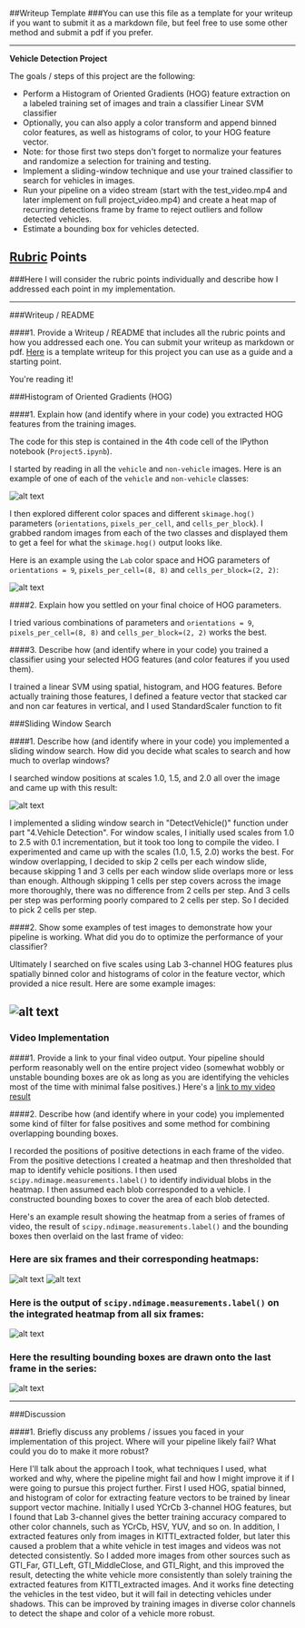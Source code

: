 ##Writeup Template
###You can use this file as a template for your writeup if you want to submit it as a markdown file, but feel free to use some other method and submit a pdf if you prefer.

---

**Vehicle Detection Project**

The goals / steps of this project are the following:

* Perform a Histogram of Oriented Gradients (HOG) feature extraction on a labeled training set of images and train a classifier Linear SVM classifier
* Optionally, you can also apply a color transform and append binned color features, as well as histograms of color, to your HOG feature vector.
* Note: for those first two steps don't forget to normalize your features and randomize a selection for training and testing.
* Implement a sliding-window technique and use your trained classifier to search for vehicles in images.
* Run your pipeline on a video stream (start with the test_video.mp4 and later implement on full project_video.mp4) and create a heat map of recurring detections frame by frame to reject outliers and follow detected vehicles.
* Estimate a bounding box for vehicles detected.

[//]: # (Image References)
[image1]: ./images/car_not_car.png
[image2]: ./images/HOG_example.png
[image3]: ./images/slidingwindows.png
[image4]: ./images/slidingwindow.png
[image5]: ./images/slidingwindow.png
[image6]: ./images/heatmap.png
[image7]: ./images/labels.png
[image8]: ./images/car_pos.png
[video1]: ./project_video.mp4

## [Rubric](https://review.udacity.com/#!/rubrics/513/view) Points
###Here I will consider the rubric points individually and describe how I addressed each point in my implementation.  

---
###Writeup / README

####1. Provide a Writeup / README that includes all the rubric points and how you addressed each one.  You can submit your writeup as markdown or pdf.  [Here](https://github.com/udacity/CarND-Vehicle-Detection/blob/master/writeup_template.md) is a template writeup for this project you can use as a guide and a starting point.  

You're reading it!

###Histogram of Oriented Gradients (HOG)

####1. Explain how (and identify where in your code) you extracted HOG features from the training images.

The code for this step is contained in the 4th code cell of the IPython notebook (`Project5.ipynb`).  

I started by reading in all the `vehicle` and `non-vehicle` images.  Here is an example of one of each of the `vehicle` and `non-vehicle` classes:

![alt text][image1]

I then explored different color spaces and different `skimage.hog()` parameters (`orientations`, `pixels_per_cell`, and `cells_per_block`).  I grabbed random images from each of the two classes and displayed them to get a feel for what the `skimage.hog()` output looks like.

Here is an example using the `Lab` color space and HOG parameters of `orientations = 9`, `pixels_per_cell=(8, 8)` and `cells_per_block=(2, 2)`:


![alt text][image2]

####2. Explain how you settled on your final choice of HOG parameters.

I tried various combinations of parameters and `orientations = 9`, `pixels_per_cell=(8, 8)` and `cells_per_block=(2, 2)` works the best.

####3. Describe how (and identify where in your code) you trained a classifier using your selected HOG features (and color features if you used them).

I trained a linear SVM using spatial, histogram, and HOG features. Before actually training those features, I defined a feature vector that stacked car and non car features in vertical, and I used StandardScaler function to fit

###Sliding Window Search

####1. Describe how (and identify where in your code) you implemented a sliding window search.  How did you decide what scales to search and how much to overlap windows?

I searched window positions at scales 1.0, 1.5, and 2.0 all over the image and came up with this result:

![alt text][image3]

I implemented a sliding window search in "DetectVehicle()" function under part "4.Vehicle Detection". For window scales, I initially used scales from 1.0 to 2.5 with 0.1 incrementation, but it took too long to compile the video. I experimented and came up with the scales (1.0, 1.5, 2.0) works the best. For window overlapping, I decided to skip 2 cells per each window slide, because skipping 1 and 3 cells per each window slide overlaps more or less than enough. Although skipping 1 cells per step covers across the image more thoroughly, there was no difference from 2 cells per step. And 3 cells per step was performing poorly compared to 2 cells per step. So I decided to pick 2 cells per step.

####2. Show some examples of test images to demonstrate how your pipeline is working.  What did you do to optimize the performance of your classifier?

Ultimately I searched on five scales using Lab 3-channel HOG features plus spatially binned color and histograms of color in the feature vector, which provided a nice result.  Here are some example images:

![alt text][image4]
---

### Video Implementation

####1. Provide a link to your final video output.  Your pipeline should perform reasonably well on the entire project video (somewhat wobbly or unstable bounding boxes are ok as long as you are identifying the vehicles most of the time with minimal false positives.)
Here's a [link to my video result](./project_video.mp4)


####2. Describe how (and identify where in your code) you implemented some kind of filter for false positives and some method for combining overlapping bounding boxes.

I recorded the positions of positive detections in each frame of the video.  From the positive detections I created a heatmap and then thresholded that map to identify vehicle positions.  I then used `scipy.ndimage.measurements.label()` to identify individual blobs in the heatmap.  I then assumed each blob corresponded to a vehicle.  I constructed bounding boxes to cover the area of each blob detected.  

Here's an example result showing the heatmap from a series of frames of video, the result of `scipy.ndimage.measurements.label()` and the bounding boxes then overlaid on the last frame of video:

### Here are six frames and their corresponding heatmaps:

![alt text][image5]
![alt text][image6]

### Here is the output of `scipy.ndimage.measurements.label()` on the integrated heatmap from all six frames:
![alt text][image7]

### Here the resulting bounding boxes are drawn onto the last frame in the series:
![alt text][image8]



---

###Discussion

####1. Briefly discuss any problems / issues you faced in your implementation of this project.  Where will your pipeline likely fail?  What could you do to make it more robust?

Here I'll talk about the approach I took, what techniques I used, what worked and why, where the pipeline might fail and how I might improve it if I were going to pursue this project further. First I used HOG, spatial binned, and histogram of color for extracting feature vectors to be trained by linear support vector machine. Initially I used YCrCb 3-channel HOG features, but I found that Lab 3-channel gives the better training accuracy compared to other color channels, such as YCrCb, HSV, YUV, and so on. In addition, I extracted features only from images in KITTI_extracted folder, but later this caused a problem that a white vehicle in test images and videos was not detected consistently. So I added more images from other sources such as GTI_Far, GTI_Left, GTI_MiddleClose, and GTI_Right, and this improved the result, detecting the white vehicle more consistently than solely training the extracted features from KITTI_extracted images. And it works fine detecting the vehicles in the test video, but it will fail in detecting vehicles under shadows. This can be improved by training images in diverse color channels to detect the shape and color of a vehicle more robust.
